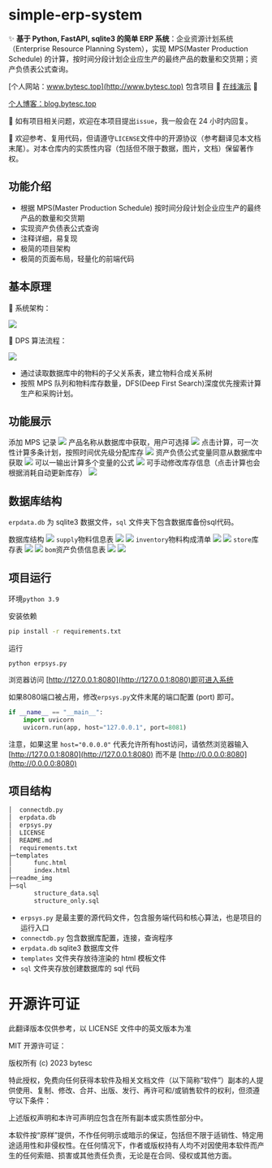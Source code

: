 # simple-erp-system

✨ **基于 Python, FastAPI, sqlite3 的简单 ERP 系统**：企业资源计划系统（Enterprise Resource Planning System），实现 MPS(Master Production Schedule) 的计算，按时间分段计划企业应生产的最终产品的数量和交货期；资产负债表公式查询。

[个人网站：www.bytesc.top](http://www.bytesc.top) 包含项目 📌 [在线演示](http://www.bytesc.top#erp)  📌 

[个人博客：blog.bytesc.top](http://blog.bytesc.top)

🔔 如有项目相关问题，欢迎在本项目提出`issue`，我一般会在 24 小时内回复。

🚩 欢迎参考、复用代码，但请遵守`LICENSE`文件中的开源协议（参考翻译见本文档末尾）。对本仓库内的实质性内容（包括但不限于数据，图片，文档）保留著作权。

## 功能介绍

- 根据 MPS(Master Production Schedule) 按时间分段计划企业应生产的最终产品的数量和交货期
- 实现资产负债表公式查询
- 注释详细，易复现
- 极简的项目架构
- 极简的页面布局，轻量化的前端代码

## 基本原理

🚩 系统架构：

![](./readme_img/img0.png)

🚩 DPS 算法流程：

![](./readme_img/imga.png)

- 通过读取数据库中的物料的子父关系表，建立物料合成关系树
- 按照 MPS 队列和物料库存数量，DFS(Deep First Search)深度优先搜索计算生产和采购计划。

## 功能展示

添加 MPS 记录
![](./readme_img/img1.png)
产品名称从数据库中获取，用户可选择
![](./readme_img/img2.png)
点击计算，可一次性计算多条计划，按照时间优先级分配库存
![](./readme_img/img3.png)
资产负债公式变量同意从数据库中获取
![](./readme_img/img4.png)
可以一输出计算多个变量的公式
![](./readme_img/img5.png)
可手动修改库存信息（点击计算也会根据消耗自动更新库存）
![](./readme_img/img5.1.png)

## 数据库结构

`erpdata.db` 为 sqlite3 数据文件，`sql` 文件夹下包含数据库备份sql代码。

数据库结构
![](./readme_img/img6.png)
`supply`物料信息表
![](./readme_img/img7.png)
![](./readme_img/img8.png)
`inventory`物料构成清单
![](./readme_img/img9.png)
![](./readme_img/img10.png)
`store`库存表
![](./readme_img/img11.png)
![](./readme_img/img12.png)
`bom`资产负债信息表
![](./readme_img/img13.png)
![](./readme_img/img14.png)

## 项目运行

环境`python 3.9`

安装依赖
```bash
pip install -r requirements.txt
```
运行
```
python erpsys.py
```
浏览器访问 [http://127.0.0.1:8080](http://127.0.0.1:8080)即可进入系统

如果8080端口被占用，修改`erpsys.py`文件末尾的端口配置 (port) 即可。
```python
if __name__ == "__main__":
    import uvicorn
    uvicorn.run(app, host="127.0.0.1", port=8081) 
```
注意，如果这里 `host="0.0.0.0"` 代表允许所有host访问，请依然浏览器输入 [http://127.0.0.1:8080](http://127.0.0.1:8080) 而不是 [http://0.0.0.0:8080](http://0.0.0.0:8080) 

## 项目结构

```txt
│  connectdb.py
│  erpdata.db
│  erpsys.py
│  LICENSE
│  README.md
│  requirements.txt
├─templates
│      func.html
│      index.html
├─readme_img
├─sql
       structure_data.sql
       structure_only.sql
```

- `erpsys.py` 是最主要的源代码文件，包含服务端代码和核心算法，也是项目的运行入口
- `connectdb.py` 包含数据库配置，连接，查询程序
- `erpdata.db` sqlite3 数据库文件
- `templates` 文件夹存放待渲染的 html 模板文件
- `sql` 文件夹存放创建数据库的 sql 代码


# 开源许可证

此翻译版本仅供参考，以 LICENSE 文件中的英文版本为准

MIT 开源许可证：

版权所有 (c) 2023 bytesc

特此授权，免费向任何获得本软件及相关文档文件（以下简称“软件”）副本的人提供使用、复制、修改、合并、出版、发行、再许可和/或销售软件的权利，但须遵守以下条件：

上述版权声明和本许可声明应包含在所有副本或实质性部分中。

本软件按“原样”提供，不作任何明示或暗示的保证，包括但不限于适销性、特定用途适用性和非侵权性。在任何情况下，作者或版权持有人均不对因使用本软件而产生的任何索赔、损害或其他责任负责，无论是在合同、侵权或其他方面。